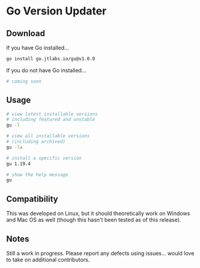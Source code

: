 # Go Version Updater

## Download

If you have Go installed...

```bash
go install go.jtlabs.io/gu@v1.0.0
```

If you do not have Go installed...

```bash
# coming soon
```

## Usage

```bash
# view latest installable versions
# including featured and unstable
gu -l

# view all installable versions 
# (including archived)
gu -la

# install a specific version
gu 1.19.4

# show the help message
gu
```

## Compatibility

This was developed on Linux, but it should theoretically work on Windows and Mac OS as well (though this hasn't been tested as of this release). 

## Notes

Still a work in progress. Please report any defects using issues... would love to take on additional contributors.
